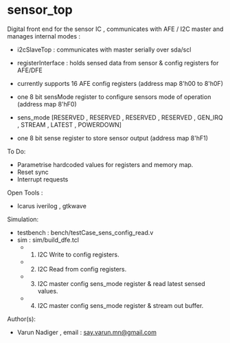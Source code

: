 # sensor_top

Digital front end for the sensor IC , communicates with AFE / I2C master and manages internal modes :
* i2cSlaveTop            : communicates with master serially over sda/scl                           
* registerInterface      : holds sensed data from sensor & config registers for AFE/DFE
* currently supports 16 AFE config registers (address map 8'h00 to 8'h0F) 
* one 8 bit sensMode register to configure sensors mode of operation  (address map 8'hF0)
* sens_mode [RESERVED , RESERVED , RESERVED , RESERVED , GEN_IRQ , STREAM , LATEST , POWERDOWN]

* one 8 bit sense register to store sensor output (address map 8'hF1)

To Do:                                                       
* Parametrise hardcoded values for registers and memory map.
* Reset sync
* Interrupt requests

Open Tools :
* Icarus iverilog , gtkwave

Simulation:
* testbench : bench/testCase_sens_config_read.v
* sim       : sim/build_dfe.tcl
	* 1. I2C Write to config registers. 
	* 2. I2C Read from config registers.
	* 3. I2C master config sens_mode register & read latest sensed values.
	* 4. I2C master config sens_mode register & stream out buffer.
                                                            
Author(s): 
* Varun Nadiger , email : say.varun.mn@gmail.com 
